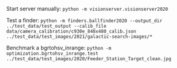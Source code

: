 Start server manually:
`python -m visionserver.visionserver2020`

Test a finder:
`python -m finders.ballfinder2020 --output_dir ../test_data/test_output --calib_file data/camera_calibration/c930e_848x480_calib.json ../test_data/test_images/2021/galactic-search-images/*`

Benchmark a bgrtohsv_inrange:
`python -m optimization.bgrtohsv_inrange.test ../test_data/test_images/2020/Feeder_Station_Target_clean.jpg`

